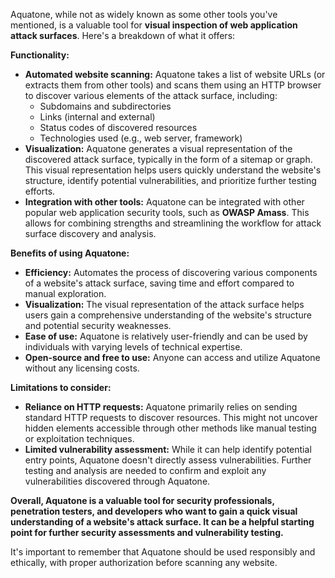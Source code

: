 Aquatone, while not as widely known as some other tools you've mentioned, is a valuable tool for **visual inspection of web application attack surfaces**. Here's a breakdown of what it offers:

**Functionality:**

- **Automated website scanning:** Aquatone takes a list of website URLs (or extracts them from other tools) and scans them using an HTTP browser to discover various elements of the attack surface, including:
    - Subdomains and subdirectories
    - Links (internal and external)
    - Status codes of discovered resources
    - Technologies used (e.g., web server, framework)
- **Visualization:** Aquatone generates a visual representation of the discovered attack surface, typically in the form of a sitemap or graph. This visual representation helps users quickly understand the website's structure, identify potential vulnerabilities, and prioritize further testing efforts.
- **Integration with other tools:** Aquatone can be integrated with other popular web application security tools, such as **OWASP Amass**. This allows for combining strengths and streamlining the workflow for attack surface discovery and analysis.

**Benefits of using Aquatone:**

- **Efficiency:** Automates the process of discovering various components of a website's attack surface, saving time and effort compared to manual exploration.
- **Visualization:** The visual representation of the attack surface helps users gain a comprehensive understanding of the website's structure and potential security weaknesses.
- **Ease of use:** Aquatone is relatively user-friendly and can be used by individuals with varying levels of technical expertise.
- **Open-source and free to use:** Anyone can access and utilize Aquatone without any licensing costs.

**Limitations to consider:**

- **Reliance on HTTP requests:** Aquatone primarily relies on sending standard HTTP requests to discover resources. This might not uncover hidden elements accessible through other methods like manual testing or exploitation techniques.
- **Limited vulnerability assessment:** While it can help identify potential entry points, Aquatone doesn't directly assess vulnerabilities. Further testing and analysis are needed to confirm and exploit any vulnerabilities discovered through Aquatone.

**Overall, Aquatone is a valuable tool for security professionals, penetration testers, and developers who want to gain a quick visual understanding of a website's attack surface. It can be a helpful starting point for further security assessments and vulnerability testing.**

It's important to remember that Aquatone should be used responsibly and ethically, with proper authorization before scanning any website.